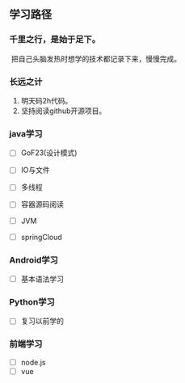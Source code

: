 ## 学习路径

### 千里之行，是始于足下。

​    把自己头脑发热时想学的技术都记录下来，慢慢完成。

### 长远之计

1. 明天码2h代码。
2. 坚持阅读github开源项目。



### java学习

- [ ] GoF23(设计模式)
- [ ] IO与文件
- [ ] 多线程
- [ ] 容器源码阅读
- [ ] JVM
- [ ] springCloud



###  Android学习

- [ ] 基本语法学习



### Python学习

- [ ] 复习以前学的



### 前端学习

- [ ] node.js
- [ ] vue 